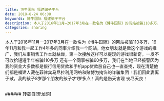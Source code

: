 ```yaml
---
title: 博牛国际 福建骗子平台
date: 2018-8-24 06:08
keywords: 博牛国际 福建骗子平台
description: 本人于2016年11月—2017年3月在一款名为《博牛国际》的网站被骗110多万，16年11月和我一起工作4年多的同事介绍我一个网站，他女朋友就是做这个游戏的推广，我们从事销售工作本就枯燥，第一次接触这样可以提现的游戏很新奇，一发不可收拾短短半年被骗110多万 还有一个同事被骗60多万，我们在当地已经报警因为我的资金大多数都是银行信用贷款和手机app贷款股自己也一直查找，现在清楚他们都是福建人藏在菲律宾马尼拉利用网络和赌博为掩饰的诈骗集团！我们因此妻离子散，我的孩子8岁那个朋友的孩子才1岁多点！真的是伤天害理 丧尽天良！
categories: sharing
---
```

<td class="t_f" id="postmessage_1681798">

本人于2016年11月—2017年3月在一款名为《博牛国际》的网站被骗110多万，16年11月和我一起工作4年多的同事介绍我一个网站，他女朋友就是做这个游戏的推广，我们从事销售工作本就枯燥，第一次接触这样可以提现的游戏很新奇，一发不可收拾短短半年被骗110多万 还有一个同事被骗60多万，我们在当地已经报警因为我的资金大多数都是银行信用贷款和手机app贷款股自己也一直查找，现在清楚他们都是福建人藏在菲律宾马尼拉利用网络和赌博为掩饰的诈骗集团！我们因此妻离子散，我的孩子8岁那个朋友的孩子才1岁多点！真的是伤天害理 丧尽天良！<br/>
<img alt="" border="0" class="zoom" data-cf-modified-27f8def24d8fa1b042f1b796-="" file="http://www.flw.ph/data/appbyme/upload/image/201808/24/L0nyKaK01vIC.jpg" id="aimg_BWxoN" lazyloadthumb="1" onclick="" onmouseover="" src="http://www.flw.ph/data/appbyme/upload/image/201808/24/L0nyKaK01vIC.jpg"/><br/>
<br/>
</td>
###### 转载自[菲龙网]